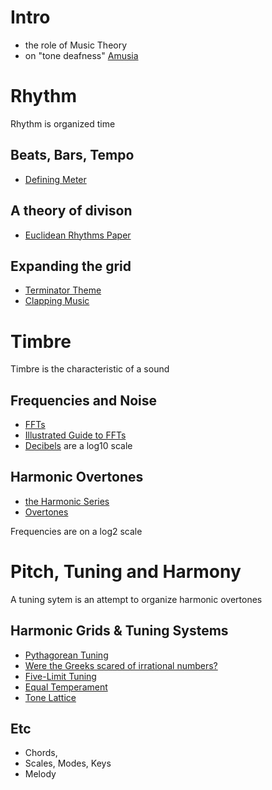 # Intro

- the role of Music Theory
- on "tone deafness" [Amusia](https://en.wikipedia.org/wiki/Amusia)

# Rhythm

Rhythm is organized time

## Beats, Bars, Tempo

- [Defining Meter](https://www.liveabout.com/beats-and-meter-2456427)

## A theory of divison

- [Euclidean Rhythms Paper](http://cgm.cs.mcgill.ca/~godfried/publications/banff.pdf)

## Expanding the grid

- [Terminator Theme](https://slate.com/culture/2014/02/the-time-signature-of-the-terminator-score-is-a-mystery-for-the-ages.html)
- [Clapping Music](https://en.wikipedia.org/wiki/Clapping_Music)

# Timbre

Timbre is the characteristic of a sound

## Frequencies and Noise

- [FFTs](https://en.wikipedia.org/wiki/Fast_Fourier_transform)
- [Illustrated Guide to FFTs](https://www.jezzamon.com/fourier/)
- [Decibels](https://en.wikipedia.org/wiki/Decibel) are a log10 scale

## Harmonic Overtones

- [the Harmonic Series](https://en.wikipedia.org/wiki/Harmonic_series_(music))
- [Overtones](https://en.wikipedia.org/wiki/Overtone)

Frequencies are on a log2 scale

# Pitch, Tuning and Harmony

A tuning sytem is an attempt to organize harmonic overtones

## Harmonic Grids & Tuning Systems

- [Pythagorean Tuning](https://en.wikipedia.org/wiki/Pythagorean_tuning)
- [Were the Greeks scared of irrational numbers?](https://kiwihellenist.blogspot.com/2015/11/were-greeks-scared-of-irrational-numbers.html)
- [Five-Limit Tuning](https://en.wikipedia.org/wiki/Five-limit_tuning)
- [Equal Temperament](https://en.wikipedia.org/wiki/Equal_temperament)
- [Tone Lattice](https://en.wikipedia.org/wiki/Lattice_(music))

## Etc
- Chords,
- Scales, Modes, Keys
- Melody

